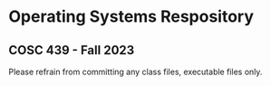 # Operating Systems Respository

## COSC 439 - Fall 2023

Please refrain from committing any class files, executable files only.